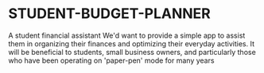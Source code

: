 # STUDENT-BUDGET-PLANNER
A student financial assistant
We'd want to provide a simple app to assist them in organizing their finances and optimizing their everyday activities. It will be beneficial to students, small business owners, and particularly those who have been operating on 'paper-pen' mode for many years
